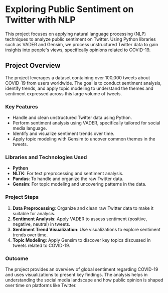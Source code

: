 # Exploring Public Sentiment on Twitter with NLP

This project focuses on applying natural language processing (NLP) techniques to analyze public sentiment on Twitter. Using Python libraries such as VADER and Gensim, we process unstructured Twitter data to gain insights into people's views, specifically opinions related to COVID-19.

## Project Overview

The project leverages a dataset containing over 100,000 tweets about COVID-19 from users worldwide. The goal is to conduct sentiment analysis, identify trends, and apply topic modeling to understand the themes and sentiment expressed across this large volume of tweets.

### Key Features
- Handle and clean unstructured Twitter data using Python.
- Perform sentiment analysis using VADER, specifically tailored for social media language.
- Identify and visualize sentiment trends over time.
- Apply topic modeling with Gensim to uncover common themes in the tweets.

### Libraries and Technologies Used
- **Python**
- **NLTK**: For text preprocessing and sentiment analysis.
- **Pandas**: To handle and organize the raw Twitter data.
- **Gensim**: For topic modeling and uncovering patterns in the data.

### Project Steps
1. **Data Preprocessing**: Organize and clean raw Twitter data to make it suitable for analysis.
2. **Sentiment Analysis**: Apply VADER to assess sentiment (positive, negative, neutral) in tweets.
3. **Sentiment Trend Visualization**: Use visualizations to explore sentiment trends over time.
4. **Topic Modeling**: Apply Gensim to discover key topics discussed in tweets related to COVID-19.

### Outcome
The project provides an overview of global sentiment regarding COVID-19 and uses visualizations to present key findings. The analysis helps in understanding the social media landscape and how public opinion is shaped over time on platforms like Twitter.

